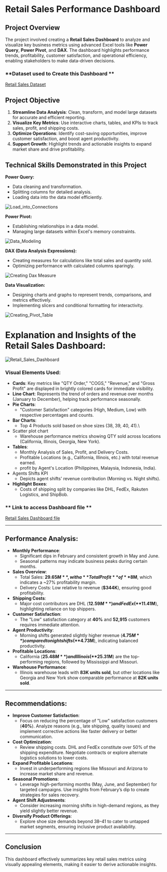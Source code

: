# Retail Sales Performance Dashboard

## Project Overview

The project involved creating a **Retail Sales Dashboard** to analyze and visualize key business metrics using advanced Excel tools like **Power Query**, **Power Pivot**, and **DAX**. The dashboard highlights performance trends, profitability, customer satisfaction, and operational efficiency, enabling stakeholders to make data-driven decisions.

### **Dataset used to Create this Dashboard **
<a href = "Retail_Sales_Dataset.xlsx"> Retail Sales Dataset</a>

## **Project Objective**

1. **Streamline Data Analysis**: Clean, transform, and model large datasets for accurate and efficient reporting.
2. **Visualize Key Metrics**: Use interactive charts, tables, and KPIs to track sales, profit, and shipping costs.
3. **Optimize Operations**: Identify cost-saving opportunities, improve customer satisfaction, and boost agent productivity.
4. **Support Growth**: Highlight trends and actionable insights to expand market share and drive profitability.

## **Technical Skills Demonstrated in this Project**

**Power Query:**

- Data cleaning and transformation.
- Splitting columns for detailed analysis.
- Loading data into the data model efficiently.

![Load_into_Connections](https://github.com/user-attachments/assets/dab6925d-38ba-4608-818a-dd91ec2d6ad6)

**Power Pivot:**

- Establishing relationships in a data model.
- Managing large datasets within Excel's memory constraints.

![Data_Modeling](https://github.com/user-attachments/assets/25b28c5a-74f8-4113-90e4-8d0e40b7cd4f)


**DAX (Data Analysis Expressions):**

- Creating measures for calculations like total sales and quantity sold.
- Optimizing performance with calculated columns sparingly.

![Creating Dax Measure](https://github.com/user-attachments/assets/0170bbfd-5ff0-4abb-bcca-b4120731608a)

**Data Visualization:**

- Designing charts and graphs to represent trends, comparisons, and metrics effectively.
- Implementing slicers and conditional formatting for interactivity.

![Creating_Pivot_Table](https://github.com/user-attachments/assets/03375881-3890-4f57-b823-174388b33054)


# Explanation and Insights of the Retail Sales Dashboard:

![Retail_Sales_Dashboard](https://github.com/user-attachments/assets/ecbbde41-c129-42c7-b11e-2a1840d5000d)


### **Visual Elements Used**:

- **Cards**: Key metrics like "QTY Order," "COGS," "Revenue," and "Gross Profit" are displayed in brightly colored cards for immediate visibility.
- **Line Chart**: Represents the trend of orders and revenue over months (January to December), helping track performance seasonally.
- **Pie Charts**:
    - "Customer Satisfaction" categories (High, Medium, Low) with respective percentages and counts.
- **Bar Charts**:
    - Top 4 Products sold based on shoe sizes (38, 39, 40, 41).\
- Scatter plot chart
    - Warehouse performance metrics showing QTY sold across locations (California, Illinois, Georgia, New York).
- **Tables**:
    - Monthly Analysis of Sales, Profit, and Delivery Costs.
    - Profitable Locations (e.g., California, Illinois, etc.) with total revenue earned.
    - profit by Agent's Location (Philippines, Malaysia, Indonesia, India).
- Agents Shifts KPI
    - Depicts agent shifts' revenue contribution (Morning vs. Night shifts).
- **Highlight Boxes**:
    - Costs of shipping split by companies like DHL, FedEx, Rakuten Logistics, and ShipBob.

### ** Link to access Dashboard file **
<a href = "Retail_Store.xlsm"> Retail Sales Dashboard file</a>

---

## **Performance Analysis**:

- **Monthly Performance**:
    - Significant dips in February and consistent growth in May and June.
    - Seasonal patterns may indicate business peaks during certain months.
- **Sales Overview**:
    - Total Sales: **$29.65M**, with a **Total Profit** of **$8M**, which indicates a ~27% profitability margin.
    - Delivery Costs: Low relative to revenue (**$344K**), ensuring good profitability.
- **Shipping Costs**:
    - Major cost contributors are DHL (**$12.59M**) and FedEx (**$11.41M**), highlighting reliance on top shippers.
- **Customer Satisfaction**:
    - The "Low" satisfaction category at **40%** and **52,915** customers requires immediate attention.
- **Agent Productivity**:
    - Morning shifts generated slightly higher revenue (**$4.75M**) compared to night shifts (**$4.73M**), indicating balanced productivity.
- **Profitable Locations**:
    - California (**$25.48M**) and Illinois (**$25.31M**) are the top-performing regions, followed by Mississippi and Missouri.
- **Warehouse Performance**:
    - Illinois warehouse leads with **83K units sold**, but other locations like Georgia and New York show comparable performance at **82K units sold**.

---

## **Recommendations**:

- **Improve Customer Satisfaction**:
    - Focus on reducing the percentage of "Low" satisfaction customers (**40%**). Analyze reasons (e.g., late shipping, quality issues) and implement corrective actions like faster delivery or better communication.
- **Cost Optimization**:
    - Review shipping costs. DHL and FedEx constitute over 50% of the shipping expenditure. Negotiate contracts or explore alternate logistics solutions to lower costs.
- **Expand Profitable Locations**:
    - Invest in underperforming regions like Missouri and Arizona to increase market share and revenue.
- **Seasonal Promotions**:
    - Leverage high-performing months (May, June, and September) for targeted campaigns. Use insights from February’s dip to create strategies for sales recovery.
- **Agent Shift Adjustments**:
    - Consider increasing morning shifts in high-demand regions, as they yield slightly better revenue.
- **Diversify Product Offerings**:
    - Explore shoe size demands beyond 38–41 to cater to untapped market segments, ensuring inclusive product availability.

---

## Conclusion

This dashboard effectively summarizes key retail sales metrics using visually appealing elements, making it easier to derive actionable insights.
